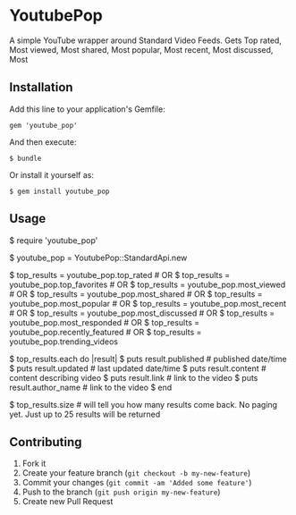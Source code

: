 # YoutubePop

A simple YouTube wrapper around Standard Video Feeds. Gets Top rated, Most viewed, Most shared, Most popular, Most recent, Most discussed, Most
## Installation

Add this line to your application's Gemfile:

    gem 'youtube_pop'

And then execute:

    $ bundle

Or install it yourself as:

    $ gem install youtube_pop

## Usage

  $ require 'youtube_pop'

  $ youtube_pop = YoutubePop::StandardApi.new

  $ top_results = youtube_pop.top_rated         # OR
  $ top_results = youtube_pop.top_favorites     # OR
  $ top_results = youtube_pop.most_viewed       # OR
  $ top_results = youtube_pop.most_shared       # OR
  $ top_results = youtube_pop.most_popular      # OR
  $ top_results = youtube_pop.most_recent       # OR
  $ top_results = youtube_pop.most_discussed    # OR
  $ top_results = youtube_pop.most_responded    # OR
  $ top_results = youtube_pop.recently_featured # OR
  $ top_results = youtube_pop.trending_videos

  $ top_results.each do |result|
  $   puts result.published   # published date/time
  $   puts result.updated     # last updated date/time
  $   puts result.content     # content describing video
  $   puts result.link        # link to the video
  $   puts result.author_name # link to the video
  $ end

  $ top_results.size # will tell you how many results come back. No paging yet. Just up to 25 results will be returned

## Contributing

1. Fork it
2. Create your feature branch (`git checkout -b my-new-feature`)
3. Commit your changes (`git commit -am 'Added some feature'`)
4. Push to the branch (`git push origin my-new-feature`)
5. Create new Pull Request
